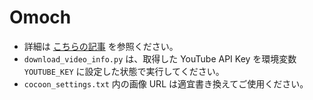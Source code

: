 # Omoch

- 詳細は [こちらの記事](https://ternbusty.github.io/posts/omoch/) を参照ください。
- `download_video_info.py` は、取得した YouTube API Key を環境変数 `YOUTUBE_KEY` に設定した状態で実行してください。
- `cocoon_settings.txt` 内の画像 URL は適宜書き換えてご使用ください。
